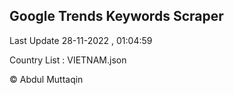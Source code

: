 

## Google Trends Keywords Scraper 
 
Last Update 28-11-2022 , 01:04:59

Country List :
VIETNAM.json



© Abdul Muttaqin 
